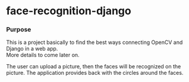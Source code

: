 # face-recognition-django

### Purpose  
This is a project basically to find the best ways connecting OpenCV and Django in a web app.  
More details to come later on.

The user can upload a picture, then the faces will be recognized on the picture.
The application provides back with the circles around the faces.
